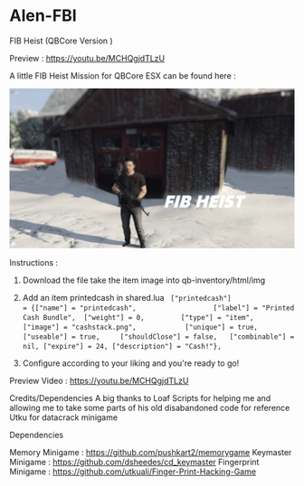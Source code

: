 # Alen-FBI
FIB Heist (QBCore Version )

Preview : https://youtu.be/MCHQgjdTLzU

A little FIB Heist Mission for QBCore 
ESX can be found here : 

![](images-preview/preview.png)

Instructions : 
1. Download the file take the item image into qb-inventory/html/img
2. Add an item printedcash in shared.lua
```	["printedcash"] 			     = {["name"] = "printedcash", 			 	 	["label"] = "Printed Cash Bundle", 	["weight"] = 0, 		["type"] = "item", 		["image"] = "cashstack.png", 			["unique"] = true, 		["useable"] = true, 	["shouldClose"] = false,   ["combinable"] = nil, ["expire"] = 24, ["description"] = "Cash!"},```

3. Configure according to your liking and you're ready to go!

Preview Video : https://youtu.be/MCHQgjdTLzU

Credits/Dependencies
A big thanks to Loaf Scripts for helping me and allowing me to take some parts of his old disabandoned code for reference
Utku for datacrack minigame



Dependencies 

Memory Minigame : https://github.com/pushkart2/memorygame
Keymaster Minigame : https://github.com/dsheedes/cd_keymaster
Fingerprint Minigame : https://github.com/utkuali/Finger-Print-Hacking-Game



